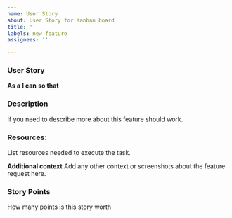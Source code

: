```yaml
---
name: User Story
about: User Story for Kanban board
title: ''
labels: new feature
assignees: ''

---
```


### User Story

**As a** 
**I can** 
**so that** 

### Description

If you need to describe more about this feature should work.

### Resources:

List resources needed to execute the task.

**Additional context**
Add any other context or screenshots about the feature request here.

### Story Points

How many points is this story worth
